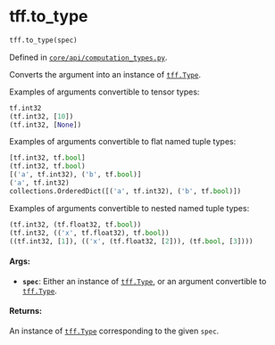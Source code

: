 <div itemscope itemtype="http://developers.google.com/ReferenceObject">
<meta itemprop="name" content="tff.to_type" />
<meta itemprop="path" content="Stable" />
</div>

# tff.to_type

``` python
tff.to_type(spec)
```



Defined in [`core/api/computation_types.py`](http://github.com/tensorflow/federated/tree/master/tensorflow_federated/python/core/api/computation_types.py).

<!-- Placeholder for "Used in" -->

Converts the argument into an instance of <a href="../tff/Type.md"><code>tff.Type</code></a>.

Examples of arguments convertible to tensor types:

```python
tf.int32
(tf.int32, [10])
(tf.int32, [None])
```

Examples of arguments convertible to flat named tuple types:

```python
[tf.int32, tf.bool]
(tf.int32, tf.bool)
[('a', tf.int32), ('b', tf.bool)]
('a', tf.int32)
collections.OrderedDict([('a', tf.int32), ('b', tf.bool)])
```

Examples of arguments convertible to nested named tuple types:

```python
(tf.int32, (tf.float32, tf.bool))
(tf.int32, (('x', tf.float32), tf.bool))
((tf.int32, [1]), (('x', (tf.float32, [2])), (tf.bool, [3])))
```

#### Args:

* <b>`spec`</b>: Either an instance of <a href="../tff/Type.md"><code>tff.Type</code></a>, or an argument convertible to
    <a href="../tff/Type.md"><code>tff.Type</code></a>.


#### Returns:

An instance of <a href="../tff/Type.md"><code>tff.Type</code></a> corresponding to the given `spec`.